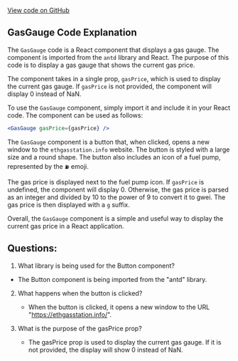 [View code on GitHub](zoo-labs/zoo/blob/master/lab/src/components/GasGauge.jsx)

## GasGauge Code Explanation

The `GasGauge` code is a React component that displays a gas gauge. The component is imported from the `antd` library and React. The purpose of this code is to display a gas gauge that shows the current gas price. 

The component takes in a single prop, `gasPrice`, which is used to display the current gas gauge. If `gasPrice` is not provided, the component will display 0 instead of NaN. 

To use the `GasGauge` component, simply import it and include it in your React code. The component can be used as follows:

```jsx
<GasGauge gasPrice={gasPrice} />
```

The `GasGauge` component is a button that, when clicked, opens a new window to the `ethgasstation.info` website. The button is styled with a large size and a round shape. The button also includes an icon of a fuel pump, represented by the `⛽️` emoji. 

The gas price is displayed next to the fuel pump icon. If `gasPrice` is undefined, the component will display 0. Otherwise, the gas price is parsed as an integer and divided by 10 to the power of 9 to convert it to gwei. The gas price is then displayed with a `g` suffix. 

Overall, the `GasGauge` component is a simple and useful way to display the current gas price in a React application.
## Questions: 
 1. What library is being used for the Button component?
   - The Button component is being imported from the "antd" library.
   
2. What happens when the button is clicked?
   - When the button is clicked, it opens a new window to the URL "https://ethgasstation.info/".
   
3. What is the purpose of the gasPrice prop?
   - The gasPrice prop is used to display the current gas gauge. If it is not provided, the display will show 0 instead of NaN.